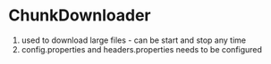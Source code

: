 # ChunkDownloader
1. used to download large files - can be start and stop any time
2. config.properties and headers.properties needs to be configured
